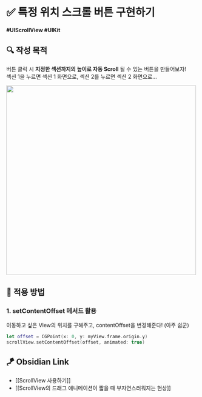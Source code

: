 # ✅ 특정 위치 스크롤 버튼 구현하기

#### #UIScrollView #UIKit 

## **🔍** 작성 목적

버튼 클릭 시 **지정한 섹션까지의 높이로 자동 Scroll** 될 수 있는 버튼을 만들어보자!   
섹션 1을 누르면 섹션 1 화면으로, 섹션 2를 누르면 섹션 2 화면으로...

<img width="500" src="https://user-images.githubusercontent.com/113565086/229415352-11267269-60cf-4184-b23c-686e7c75b77b.png">


<br>

## 📌 적용 방법

### 1. setContentOffset 메서드 활용

이동하고 싶은 View의 위치를 구해주고, contentOffset을 변경해준다! (아주 쉽군)

~~~swift
let offset = CGPoint(x: 0, y: myView.frame.origin.y)
scrollView.setContentOffset(offset, animated: true)
~~~


## 🪁 Obsidian Link
- [[ScrollView 사용하기]]
- [[ScrollView의 드래그 애니메이션이 짧을 때 부자연스러워지는 현상]]